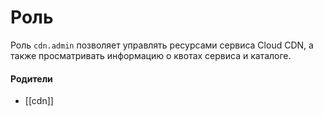 # Роль

Роль `cdn.admin` позволяет управлять ресурсами сервиса Cloud CDN, а также просматривать информацию о квотах сервиса и каталоге.


#### Родители

- [[cdn]]
